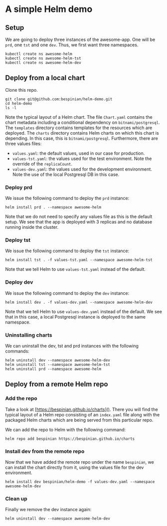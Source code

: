 # A simple Helm demo

## Setup

We are going to deploy three instances of the awesome-app. One will be `prd`, one `tst` and one `dev`. Thus, we first want three namespaces.

```
kubectl create ns awesome-helm
kubectl create ns awesome-helm-tst
kubectl create ns awesome-helm-dev
```

## Deploy from a local chart

Clone this repo.

```
git clone git@github.com:bespinian/helm-demo.git
cd helm-demo
ls -l
```

Note the typical layout of a Helm chart. The file `Chart.yaml` contains the chart metadata including a conditional dependency on `bitnami/postgresql`. The `templates` directory contains templates for the resources which are deployed. The `charts` directory contains Helm charts on which this chart is depending. In this case, this is `bitnami/postgresql`. Furthermore, there are three values files:

- `values.yaml`: the default values, used in our case for production.
- `values-tst.yaml`: the values used for the test environment. Note the override of the `replicaCount`.
- `values-dev.yaml`: the values used for the development environment. Note the use of the local Postgresql DB in this case.

### Deploy prd

We issue the following command to deploy the `prd` instance:

```
helm install prd . --namespace awesome-helm
```

Note that we do not need to specify any values file as this is the default setup. We see that the app is deployed with 3 replicas and no database running inside the cluster.

### Deploy tst

We issue the following command to deploy the `tst` instance:

```
helm install tst . -f values-tst.yaml --namespace awesome-helm-tst
```

Note that we tell Helm to use `values-tst.yaml` instead of the default.

### Deploy dev

We issue the following command to deploy the `dev` instance:

```
helm install dev . -f values-dev.yaml --namespace awesome-helm-dev
```

Note that we tell Helm to use `values-dev.yaml` instead of the default. We see that in this case, a local Postgresql instance is deployed to the same namespace.

### Uninstalling charts

We can uninstall the dev, tst and prd instances with the following commands:

```
helm uninstall dev --namespace awesome-helm-dev
helm uninstall tst --namespace awesome-helm-tst
helm uninstall prd --namespace awesome-helm
```

## Deploy from a remote Helm repo

### Add the repo

Take a look at [https://bespinian.github.io/charts](). There you will find the typical layout of a Helm repo consisting of an `index.yaml` file along with the packaged Helm charts which are being served from this particular repo.

We can add the repo to Helm with the following command:

```
helm repo add bespinian https://bespinian.github.io/charts
```

### Install dev from the remote repo

Now that we have added the remote repo under the name `bespinian`, we can install the chart directly from it, using the values file for the dev environment.

```
helm install dev bespinian/helm-demo -f values-dev.yaml --namespace awesome-helm-dev
```

### Clean up

Finally we remove the dev instance again:

```
helm uninstall dev --namespace awesome-helm-dev
```
